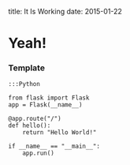 title: It Is Working
date: 2015-01-22

# Yeah!


### Template
	
	:::Python

	from flask import Flask
	app = Flask(__name__)

	@app.route("/")
	def hello():
	    return "Hello World!"

	if __name__ == "__main__":
	    app.run()